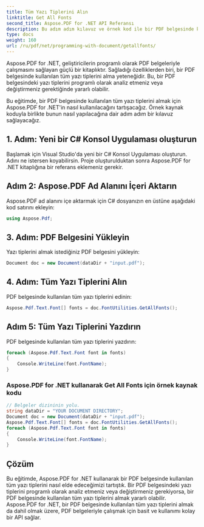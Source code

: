 ```yaml
---
title: Tüm Yazı Tiplerini Alın
linktitle: Get All Fonts
second_title: Aspose.PDF for .NET API Referansı
description: Bu adım adım kılavuz ve örnek kod ile bir PDF belgesinde kullanılan tüm yazı tiplerini programlı olarak almak için Aspose.PDF for .NET'i nasıl kullanacağınızı öğrenin.
type: docs
weight: 160
url: /ru/pdf/net/programming-with-document/getallfonts/
---
```


Aspose.PDF for .NET, geliştiricilerin programlı olarak PDF belgeleriyle çalışmasını sağlayan güçlü bir kitaplıktır. Sağladığı özelliklerden biri, bir PDF belgesinde kullanılan tüm yazı tiplerini alma yeteneğidir. Bu, bir PDF belgesindeki yazı tiplerini programlı olarak analiz etmeniz veya değiştirmeniz gerektiğinde yararlı olabilir.

Bu eğitimde, bir PDF belgesinde kullanılan tüm yazı tiplerini almak için Aspose.PDF for .NET'in nasıl kullanılacağını tartışacağız. Örnek kaynak koduyla birlikte bunun nasıl yapılacağına dair adım adım bir kılavuz sağlayacağız.

## 1. Adım: Yeni bir C# Konsol Uygulaması oluşturun
Başlamak için Visual Studio'da yeni bir C# Konsol Uygulaması oluşturun. Adını ne istersen koyabilirsin. Proje oluşturulduktan sonra Aspose.PDF for .NET kitaplığına bir referans eklemeniz gerekir.

## Adım 2: Aspose.PDF Ad Alanını İçeri Aktarın
Aspose.PDF ad alanını içe aktarmak için C# dosyanızın en üstüne aşağıdaki kod satırını ekleyin:

```csharp
using Aspose.Pdf;
```

## 3. Adım: PDF Belgesini Yükleyin
Yazı tiplerini almak istediğiniz PDF belgesini yükleyin:

```csharp
Document doc = new Document(dataDir + "input.pdf");
```

## 4. Adım: Tüm Yazı Tiplerini Alın
PDF belgesinde kullanılan tüm yazı tiplerini edinin:

```csharp
Aspose.Pdf.Text.Font[] fonts = doc.FontUtilities.GetAllFonts();
```

## Adım 5: Tüm Yazı Tiplerini Yazdırın
PDF belgesinde kullanılan tüm yazı tiplerini yazdırın:

```csharp
foreach (Aspose.Pdf.Text.Font font in fonts)
{
    Console.WriteLine(font.FontName);
}
```

### Aspose.PDF for .NET kullanarak Get All Fonts için örnek kaynak kodu
```csharp
// Belgeler dizininin yolu.
string dataDir = "YOUR DOCUMENT DIRECTORY";
Document doc = new Document(dataDir + "input.pdf");
Aspose.Pdf.Text.Font[] fonts = doc.FontUtilities.GetAllFonts();
foreach (Aspose.Pdf.Text.Font font in fonts)
{
    Console.WriteLine(font.FontName);
}
```

## Çözüm
Bu eğitimde, Aspose.PDF for .NET kullanarak bir PDF belgesinde kullanılan tüm yazı tiplerini nasıl elde edeceğimizi tartıştık. Bir PDF belgesindeki yazı tiplerini programlı olarak analiz etmeniz veya değiştirmeniz gerekiyorsa, bir PDF belgesinde kullanılan tüm yazı tiplerini almak yararlı olabilir. Aspose.PDF for .NET, bir PDF belgesinde kullanılan tüm yazı tiplerini almak da dahil olmak üzere, PDF belgeleriyle çalışmak için basit ve kullanımı kolay bir API sağlar.


